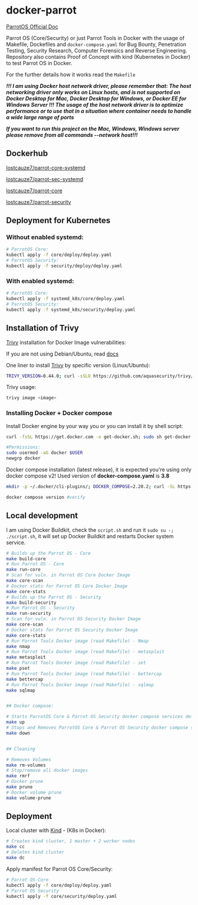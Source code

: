 # docker-parrot

[ParrotOS Official Doc](https://parrotsec.org/docs/)

Parrot OS (Core/Security) or just Parrot Tools  in Docker with the usage of Makefile, Dockefiles and `docker-compose.yaml` for Bug Bounty, Penetration Testing, Security Research, Computer Forensics and Reverse Engineering. Repository also contains Proof of Concept with kind (Kubernetes in Docker) to test Parrot OS in Docker.

For the further details how it works read the `Makefile`

***!!! I am using Docker host network driver, please remember that: The host networking driver only works on Linux hosts, and is not supported on Docker Desktop for Mac, Docker Desktop for Windows, or Docker EE for Windows Server !!! The usage of the host network driver is to optimize performance or to use that in a situation where container needs to handle a wide large range of ports***

***If you want to run this project on the Mac, Windows, Windows server please remove from all commands --network host!!!***

## Dockerhub

[lostcauze7/parrot-core-systemd](https://hub.docker.com/r/lostcauze7/parrot-core-systemd)

[lostcauze7/parrot-sec-systemd](https://hub.docker.com/r/lostcauze7/parrot-sec-systemd)

[lostcauze7/parrot-core](https://hub.docker.com/r/lostcauze7/parrot-core)

[lostcauze7/parrot-security](https://hub.docker.com/r/lostcauze7/parrot-security)

## Deployment for Kubernetes

### Without enabled systemd:

```bash
# ParrotOS Core:
kubectl apply -f core/deploy/deploy.yaml
# ParrotOS Security:
kubectl apply -f security/deploy/deploy.yaml
```

### With enabled systemd:

```bash
# ParrotOS Core:
kubectl apply -f systemd_k8s/core/deploy.yaml
# ParrotOS Security:
kubectl apply -f systemd_k8s/security/deploy.yaml
```

## Installation of Trivy

[Trivy](https://trivy.dev) installation for Docker Image vulnerabilities:

If you are not using Debian/Ubuntu, read [docs](https://aquasecurity.github.io/trivy/v0.18.3/installation/)

One liner to install [Trivy](https://trivy.dev) by specific version (Linux/Ubuntu):

```bash
TRIVY_VERSION=0.44.0; curl -sSLO https://github.com/aquasecurity/trivy/releases/download/v${TRIVY_VERSION}/trivy_${TRIVY_VERSION}_Linux-64bit.deb && sudo dpkg -i trivy_${TRIVY_VERSION}_Linux-64bit.deb
```

Trivy usage:

```bash
trivy image <image>
```

### Installing Docker + Docker compose

Install Docker engine by your way you or you can install it by shell script:

```bash
curl -fsSL https://get.docker.com -o get-docker.sh; sudo sh get-docker.sh; rm -rf get-docker.sh

#Permissions:
sudo usermod -aG docker $USER
newgrp docker
```

Docker compose installation (latest release), it is expected you're using only docker compose v2! Used version of **docker-compose.yaml** is **3.8**

```bash
mkdir -p ~/.docker/cli-plugins/; DOCKER_COMPOSE=2.20.2; curl -SL https://github.com/docker/compose/releases/download/v${DOCKER_COMPOSE}/docker-compose-linux-x86_64 -o ~/.docker/cli-plugins/docker-compose; chmod +x ~/.docker/cli-plugins/docker-compose #permission

docker compose version #verify
```

## Local development

I am using Docker Buildkit, check the `script.sh` and run it `sudo su -; ./script.sh`, it will set up Docker Buildkit and restarts Docker system service. 

```bash
# Builds up the Parrot OS - Core
make build-core
# Run Parrot OS - Core
make run-core
# Scan for vuln. in Parrot OS Core Docker Image
make core-scan
# Docker stats for Parrot OS Core Docker Image
make core-stats
# Builds up the Parrot OS - Security
make build-security
# Run Parrot OS - Security
make run-security
# Scan for vuln. in Parrot OS Security Docker Image
make core-scan
# Docker stats for Parrot OS Security Docker Image
make core-stats
# Run Parrot Tools Docker image (read Makefile) - Nmap
make nmap
# Run Parrot Tools Docker image (read Makefile) - metasploit 
make metasploit
# Run Parrot Tools Docker image (read Makefile) - set 
make pset
# Run Parrot Tools Docker image (read Makefile) - bettercap 
make bettercap
# Run Parrot Tools Docker image (read Makefile) - sqlmap 
make sqlmap


## Docker compose:

# Starts ParrotOS Core & Parrot OS Security docker compose services defined in docker-compose.yaml
make up
# Stops and Removes ParrotOS Core & Parrot OS Security docker compose services defined in docker-compose.yaml
make down


## Cleaning

# Removes Volumes 
make rm-volumes
# Stop/remove all docker images
make rmrf
# Docker prune
make prune
# Docker volume prune
make volume-prune
```

## Deployment

Local cluster with [Kind](http://kind.sigs.k8s.io) - (K8s in Docker):

```bash
# Creates kind cluster, 1 master + 2 worker nodes
make cc
# Deletes kind cluster
make dc
```

Apply manifest for Parrot OS Core/Security:

```bash
# Parrot OS Core
kubectl apply -f core/deploy/deploy.yaml
# Parrot OS Security
kubectl apply -f core/security/deploy.yaml
```